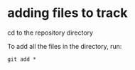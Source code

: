 # adding files to track

cd to the repository directory

To add all the files in the directory, run:
```
git add *
```

